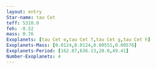 ```yaml
---
layout: entry
Star-name: tau Cet
teff: 5310.0
feh: -0.52
mass: 0.76
Exoplanets: [tau Cet e,tau Cet f,tau Cet g,tau Cet h]
Exoplanets-Mass: [0.0124,0.0124,0.00551,0.00576]
Exoplanets-Period: [162.87,636.13,20.0,49.41]
Number-Exoplanets: 4
---
```

